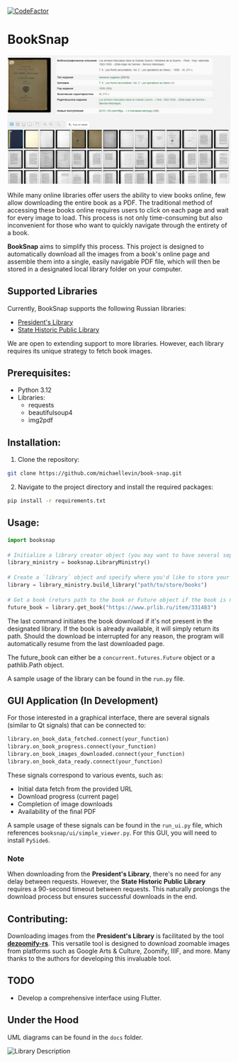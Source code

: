 [![CodeFactor](https://www.codefactor.io/repository/github/michaellevin/book-snap/badge)](https://www.codefactor.io/repository/github/michaellevin/book-snap)

# BookSnap

![BookSnap](docs/screenshots/shpl_screen1.png)

While many online libraries offer users the ability to view books online, few allow downloading the entire book as a PDF. The traditional method of accessing these books online requires users to click on each page and wait for every image to load. This process is not only time-consuming but also inconvenient for those who want to quickly navigate through the entirety of a book.

**BookSnap** aims to simplify this process. This project is designed to automatically download all the images from a book's online page and assemble them into a single, easily navigable PDF file, which will then be stored in a designated local library folder on your computer.

## Supported Libraries

Currently, BookSnap supports the following Russian libraries:

- [President's Library](https://www.prlib.ru/)
- [State Historic Public Library](http://elib.shpl.ru/)

We are open to extending support to more libraries. However, each library requires its unique strategy to fetch book images.

## Prerequisites:

- Python 3.12
- Libraries: 
  - requests
  - beautifulsoup4
  - img2pdf

## Installation:

1. Clone the repository:
```bash
git clone https://github.com/michaellevin/book-snap.git
```
2. Navigate to the project directory and install the required packages:
```bash
pip install -r requirements.txt
```
## Usage:
```python
import booksnap

# Initialize a library creator object (you may want to have several separate library folders)
library_ministry = booksnap.LibraryMinistry()

# Create a `library` object and specify where you'd like to store your books
library = library_ministry.build_library("path/to/store/books")

# Get a book (returs path to the book or Future object if the book is not yet downloaded)
future_book = library.get_book("https://www.prlib.ru/item/331483")
```

The last command initiates the book download if it's not present in the designated library. If the book is already available, it will simply return its path. Should the download be interrupted for any reason, the program will automatically resume from the last downloaded page.

The future_book can either be a `concurrent.futures.Future` object or a pathlib.Path object.

A sample usage of the library can be found in the `run.py` file.


## GUI Application (In Development)
For those interested in a graphical interface, there are several signals (similar to Qt signals) that can be connected to:

```python
library.on_book_data_fetched.connect(your_function)
library.on_book_progress.connect(your_function)
library.on_book_images_downloaded.connect(your_function)
library.on_book_data_ready.connect(your_function)
```
These signals correspond to various events, such as:

- Initial data fetch from the provided URL
- Download progress (current page)
- Completion of image downloads
- Availability of the final PDF

A sample usage of these signals can be found in the `run_ui.py` file, which references `booksnap/ui/simple_viewer.py`. For this GUI, you will need to install `PySide6`.

### Note
When downloading from the **President's Library**, there's no need for any delay between requests. However, the **State Historic Public Library** requires a 90-second timeout between requests. This naturally prolongs the download process but ensures successful downloads in the end.

## Contributing:
Downloading images from the **President's Library** is facilitated by the tool [**dezoomify-rs**](https://github.com/lovasoa/dezoomify-rs). This versatile tool is designed to download zoomable images from platforms such as Google Arts & Culture, Zoomify, IIIF, and more. Many thanks to the authors for developing this invaluable tool.


## TODO
- Develop a comprehensive interface using Flutter.

## Under the Hood
UML diagrams can be found in the `docs` folder.

![Library Description](docs/uml/Library.drawio)


